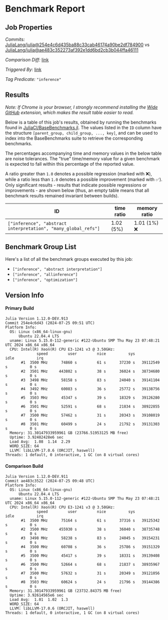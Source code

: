 # Benchmark Report

## Job Properties

*Commits:* [JuliaLang/julia@254e4c6d435ba88c33cab46174a90be2df784900](https://github.com/JuliaLang/julia/commit/254e4c6d435ba88c33cab46174a90be2df784900) vs [JuliaLang/julia@ae483c352273af392e1dd6bd2cb3b044ffa46111](https://github.com/JuliaLang/julia/commit/ae483c352273af392e1dd6bd2cb3b044ffa46111)

*Comparison Diff:* [link](https://github.com/JuliaLang/julia/compare/ae483c352273af392e1dd6bd2cb3b044ffa46111..254e4c6d435ba88c33cab46174a90be2df784900)

*Triggered By:* [link](https://github.com/JuliaLang/julia/pull/55229#issuecomment-2249965727)

*Tag Predicate:* `"inference"`

## Results

*Note: If Chrome is your browser, I strongly recommend installing the [Wide GitHub](https://chrome.google.com/webstore/detail/wide-github/kaalofacklcidaampbokdplbklpeldpj?hl=en)
extension, which makes the result table easier to read.*

Below is a table of this job's results, obtained by running the benchmarks found in
[JuliaCI/BaseBenchmarks.jl](https://github.com/JuliaCI/BaseBenchmarks.jl). The values
listed in the `ID` column have the structure `[parent_group, child_group, ..., key]`,
and can be used to index into the BaseBenchmarks suite to retrieve the corresponding
benchmarks.

The percentages accompanying time and memory values in the below table are noise tolerances. The "true"
time/memory value for a given benchmark is expected to fall within this percentage of the reported value.

A ratio greater than `1.0` denotes a possible regression (marked with :x:), while a ratio less
than `1.0` denotes a possible improvement (marked with :white_check_mark:). Only significant results - results
that indicate possible regressions or improvements - are shown below (thus, an empty table means that all
benchmark results remained invariant between builds).

| ID | time ratio | memory ratio |
|----|------------|--------------|
| `["inference", "abstract interpretation", "many_global_refs"]` | 1.02 (5%)  | 1.01 (1%) :x: |

## Benchmark Group List

Here's a list of all the benchmark groups executed by this job:

- `["inference", "abstract interpretation"]`
- `["inference", "allinference"]`
- `["inference", "optimization"]`

## Version Info

#### Primary Build

```
Julia Version 1.12.0-DEV.913
Commit 254e4c6d43 (2024-07-25 09:51 UTC)
Platform Info:
  OS: Linux (x86_64-linux-gnu)
      Ubuntu 22.04.4 LTS
  uname: Linux 5.15.0-112-generic #122-Ubuntu SMP Thu May 23 07:48:21 UTC 2024 x86_64 x86_64
  CPU: Intel(R) Xeon(R) CPU E3-1241 v3 @ 3.50GHz: 
              speed         user         nice          sys         idle          irq
       #1  3500 MHz      74860 s         61 s      37230 s   39112549 s          0 s
       #2  3501 MHz     443802 s         38 s      36024 s   38734680 s          0 s
       #3  3498 MHz      58158 s         83 s      24040 s   39141104 s          0 s
       #4  3492 MHz      60083 s         36 s      25772 s   39138756 s          0 s
       #5  3503 MHz      45347 s         39 s      18329 s   39126280 s          0 s
       #6  3501 MHz      52591 s         68 s      21834 s   38922855 s          0 s
       #7  3500 MHz      57462 s         31 s      20343 s   39108019 s          0 s
       #8  3501 MHz      60499 s         24 s      21792 s   39131303 s          0 s
  Memory: 31.30147933959961 GB (23766.51953125 MB free)
  Uptime: 3.92482428e6 sec
  Load Avg:  1.08  1.14  2.29
  WORD_SIZE: 64
  LLVM: libLLVM-17.0.6 (ORCJIT, haswell)
Threads: 1 default, 0 interactive, 1 GC (on 8 virtual cores)

```

#### Comparison Build

```
Julia Version 1.12.0-DEV.911
Commit ae483c3522 (2024-07-25 09:48 UTC)
Platform Info:
  OS: Linux (x86_64-linux-gnu)
      Ubuntu 22.04.4 LTS
  uname: Linux 5.15.0-112-generic #122-Ubuntu SMP Thu May 23 07:48:21 UTC 2024 x86_64 x86_64
  CPU: Intel(R) Xeon(R) CPU E3-1241 v3 @ 3.50GHz: 
              speed         user         nice          sys         idle          irq
       #1  3500 MHz      75164 s         61 s      37316 s   39125342 s          0 s
       #2  3500 MHz     455930 s         38 s      36040 s   38735748 s          0 s
       #3  3498 MHz      58238 s         83 s      24045 s   39154231 s          0 s
       #4  3500 MHz      60708 s         36 s      25786 s   39151329 s          0 s
       #5  3500 MHz      45417 s         39 s      18331 s   39139408 s          0 s
       #6  3500 MHz      52664 s         68 s      21837 s   38935967 s          0 s
       #7  3500 MHz      57632 s         31 s      20349 s   39121056 s          0 s
       #8  3503 MHz      60624 s         24 s      21796 s   39144386 s          0 s
  Memory: 31.30147933959961 GB (23732.84375 MB free)
  Uptime: 3.92614565e6 sec
  Load Avg:  1.01  1.02  1.3
  WORD_SIZE: 64
  LLVM: libLLVM-17.0.6 (ORCJIT, haswell)
Threads: 1 default, 0 interactive, 1 GC (on 8 virtual cores)

```
